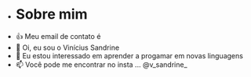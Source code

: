 - # Sobre mim
- :+1: Meu email de contato é
- 👋 Oi, eu sou o Vinícius Sandrine
- 👀 Eu estou interessado em aprender a progamar em novas linguagens
- 📫 Você pode me encontrar no insta ... @v_sandrine_
